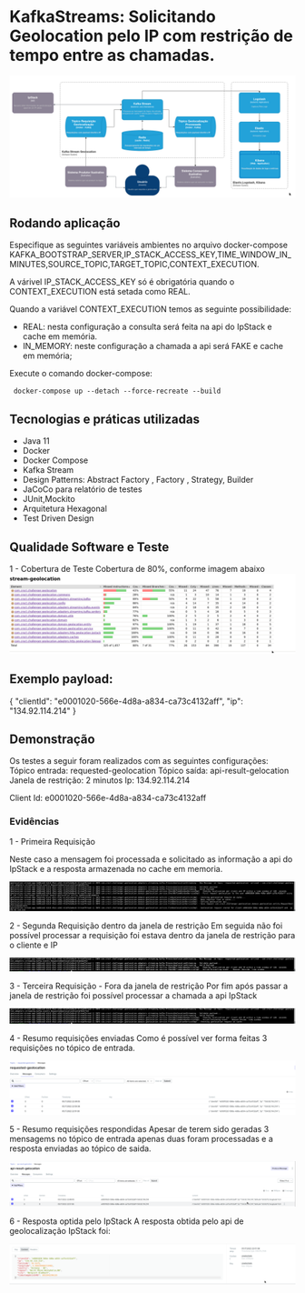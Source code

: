 # KafkaStreams: Solicitando Geolocation pelo IP com restrição de tempo entre as chamadas.

![Arquitetura](https://github.com/maiconsa/request-geolocation-kafka-stream/blob/main/imgs/arquitetura.png)	

## Rodando aplicação

Especifique as seguintes variáveis ambientes no arquivo docker-compose
KAFKA_BOOTSTRAP_SERVER,IP_STACK_ACCESS_KEY,TIME_WINDOW_IN_MINUTES,SOURCE_TOPIC,TARGET_TOPIC,CONTEXT_EXECUTION.


A várivel IP_STACK_ACCESS_KEY só é obrigatória quando o CONTEXT_EXECUTION está setada como REAL.

 Quando a variável CONTEXT_EXECUTION temos as seguinte possibilidade:
 - REAL: nesta configuração a consulta será feita na api do IpStack e cache em memória.
 - IN_MEMORY: neste configuração a chamada a api será FAKE e cache em memória;

Execute o comando docker-compose:

```console
 docker-compose up --detach --force-recreate --build
```

## Tecnologias e práticas utilizadas
- Java 11
- Docker
- Docker Compose
- Kafka Stream
- Design Patterns: Abstract Factory , Factory , Strategy, Builder
- JaCoCo para relatório de testes
- JUnit,Mockito
- Arquitetura Hexagonal
- Test Driven Design


## Qualidade Software e Teste
1 - Cobertura de Teste
	Cobertura de 80%, conforme imagem abaixo
![Cobertura testes](https://github.com/maiconsa/request-geolocation-kafka-stream/blob/main/imgs/cobertura-testes.png)	


## Exemplo payload:

{ "clientId": "e0001020-566e-4d8a-a834-ca73c4132aff", "ip": "134.92.114.214" }


## Demonstração

 Os testes a seguir foram realizados com as seguintes configurações:
 Tópico entrada: requested-geolocation
 Tópico saída: api-result-gelocation
 Janela de restrição: 2 minutos
 Ip: 134.92.114.214
 
 Client Id: e0001020-566e-4d8a-a834-ca73c4132aff


### Evidências

1 - Primeira Requisição

Neste caso a mensagem foi processada e solicitado as informação a api do IpStack e a resposta armazenada no cache em memoria.

![Logs primeira requisição](https://github.com/maiconsa/request-geolocation-kafka-stream/blob/main/imgs/first-request.png)

2 - Segunda Requisição dentro da janela de restrição
Em seguida não foi possível processar a requisição foi estava dentro da janela de restrição para o cliente e IP

![Logs segunda requisição](https://github.com/maiconsa/request-geolocation-kafka-stream/blob/main/imgs/second-request.png)

3 - Terceira Requisição - Fora da janela  de restrição
Por fim após passar a janela de restrição foi possível processar a chamada a api IpStack

![Logs terceira requisição requisição](https://github.com/maiconsa/request-geolocation-kafka-stream/blob/main/imgs/third-request.png)


4 - Resumo requisições enviadas
Como é possível ver forma feitas 3 requisições no tópico de entrada.

![Eventos enviados](https://github.com/maiconsa/request-geolocation-kafka-stream/blob/main/imgs/request-events.png)

5 - Resumo requisições respondidas
Apesar de terem sido geradas 3 mensagems no tópico  de entrada apenas duas foram processadas e a resposta enviadas ao tópico de saida.

![Eventos responsidos](https://github.com/maiconsa/request-geolocation-kafka-stream/blob/main/imgs/result-events.png)

6 - Resposta optida pelo IpStack
 A resposta obtida pelo api de geolocalização IpStack foi:

![Resposta IpStack](https://github.com/maiconsa/request-geolocation-kafka-stream/blob/main/imgs/response-payload-event.png)

